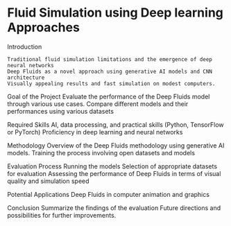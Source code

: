 # Fluid Simulation using Deep learning Approaches


Introduction

	Traditional fluid simulation limitations and the emergence of deep neural networks
	Deep Fluids as a novel approach using generative AI models and CNN architecture
	Visually appealing results and fast simulation on modest computers.

 
Goal of the Project
	Evaluate the performance of the Deep Fluids model through various use cases.
	Compare different models and their performances using various datasets

 
Required Skills
	AI, data processing, and practical skills (Python, TensorFlow or PyTorch)
	Proficiency in deep learning and neural networks

 
Methodology
	Overview of the Deep Fluids methodology using generative AI models.
	Training the process involving open datasets and models

 
Evaluation Process
	Running the models
	Selection of appropriate datasets for evaluation
	Assessing the performance of Deep Fluids in terms of visual quality and simulation speed

 
Potential Applications
	Deep Fluids in computer animation and graphics

 
Conclusion
	Summarize the findings of the evaluation
	Future directions and possibilities for further improvements.
